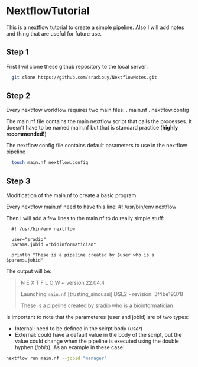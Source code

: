 # NextflowTutorial

This is a nextflow tutorial to create a simple pipeline. Also I will add notes and thing that are useful for future use.

## Step 1

First I wil clone these github repository to the local server: 

```bash
  git clone https://github.com/sradiouy/NextflowNotes.git
```

## Step 2 

Every nextflow workflow requires two main files: 
  . main.nf
  . nextflow.config
  
The main.nf file contains the main nextflow script that calls the processes.
It doesn’t have to be named main.nf but that is standard practice (**highly recommended!**)

The nextflow.config file contains default parameters to use in the nextflow pipeline

```bash
  touch main.nf nextflow.config
```
## Step 3 

Modification of the main.nf to create a basic program.

Every nextflow main.nf need to have this line:
  #! /usr/bin/env nextflow

Then I will add a few lines to the main.nf to do really simple stuff:
```nextflow
  #! /usr/bin/env nextflow
  
  user="sradio"
  params.jobid ="bioinformatician"
  
  println "These is a pipeline created by $user who is a $params.jobid"
```

The output will be: 

>N E X T F L O W  ~  version 22.04.4
>
>Launching `main.nf` [trusting_sinoussi] DSL2 - revision: 3f4be19378
>
>These is a pipeline created by sradio who is a bioinformatician

Is important to note that the parameteres (user and jobid) are of two types: 

- Internal: need to be defined in the scirpt body (*user*)
- External: could have a default value in the body of the script, but the value could change when the pipeline is executed using the double hyphen (*jobid*). As an example in these case:

```bash
nextflow run main.nf --jobid "manager"
```


